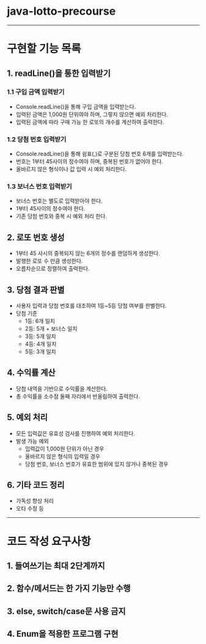 # java-lotto-precourse
***
# 구현할 기능 목록
## 1. readLine()을 통한 입력받기
### 1.1 구입 금액 입력받기
- Console.readLine()을 통해 구입 금액을 입력받는다.
- 입력된 금액은 1,000원 단위여야 하며, 그렇지 않으면 예외 처리한다.
- 입력된 금액에 따라 구매 가능 한 로또의 개수를 계산하여 출력한다. 
### 1.2 당첨 번호 입력받기
- Console.readLine()을 통해 쉼표(,)로 구분된 당첨 번호 6개를 입력받는다.
- 번호는 1부터 45사이의 정수여야 하며, 중복된 번호가 없어야 한다.
- 올바르지 않은 형식이나 값 입력 시 예외 처리한다.
### 1.3 보너스 번호 입력받기
- 보너스 번호는 별도로 입력받아야 한다.
- 1부터 45사이의 정수여야 한다.
- 기존 당첨 번호와 중복 시 예외 처리 한다.

## 2. 로또 번호 생성
- 1부터 45 사시의 중복되지 않는 6개의 정수를 랜덤하게 생성한다.
- 발행한 로또 수 만큼 생성한다.
- 오름차순으로 정렬하여 출력한다.

## 3. 당첨 결과 판별
- 사용자 입력과 당첨 번호를 대조하여 1등~5등 당첨 여부를 판별한다.
- 당첨 기준
  - 1등: 6개 일치
  - 2등: 5개 + 보너스 일치
  - 3등: 5개 일치
  - 4등: 4개 일치
  - 5등: 3개 일치

## 4. 수익률 계산
- 당첨 내역을 기반으로 수익률을 계산한다.
- 총 수익률을 소수점 둘째 자리에서 반올림하여 출력한다.

## 5. 예외 처리
- 모든 입력값은 유효성 검사를 진행하여 예외 처리한다.
- 발생 가능 예외
  - 입력값이 1,000원 단위가 아닌 경우
  - 올바르지 않은 형식의 입력일 경우
  - 당첨 번호, 보너스 번호가 유효한 범위에 있지 않거나 중복된 경우

## 6. 기타 코드 정리
- 가독성 향상 처리
- 오타 수정 등

***
# 코드 작성 요구사항
## 1. 들여쓰기는 최대 2단계까지
## 2. 함수/메서드는 한 가지 기능만 수행
## 3. else, switch/case문 사용 금지
## 4. Enum을 적용한 프로그램 구현